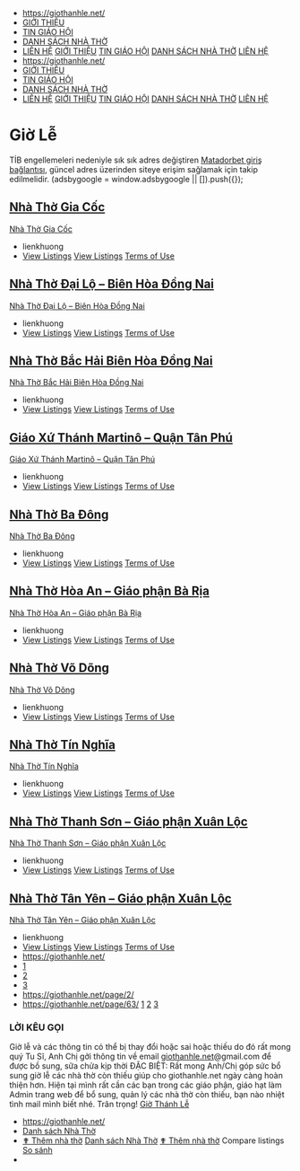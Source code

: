 - https://giothanhle.net/ 
- [GIỚI THIỆU](https://giothanhle.net/loi-ngo/) 
- [TIN GIÁO HỘI](https://giothanhle.net/tin-tuc-giao-hoi-cong-giao/) 
- [DANH SÁCH NHÀ THỜ](https://giothanhle.net/danh-sach-nha-tho/) 
- [LIÊN HỆ](https://giothanhle.net/lien-he/) 
[GIỚI THIỆU](https://giothanhle.net/loi-ngo/)
[TIN GIÁO HỘI](https://giothanhle.net/tin-tuc-giao-hoi-cong-giao/)
[DANH SÁCH NHÀ THỜ](https://giothanhle.net/danh-sach-nha-tho/)
[LIÊN HỆ](https://giothanhle.net/lien-he/)
- https://giothanhle.net/ 
- [GIỚI THIỆU](https://giothanhle.net/loi-ngo/) 
- [TIN GIÁO HỘI](https://giothanhle.net/tin-tuc-giao-hoi-cong-giao/) 
- [DANH SÁCH NHÀ THỜ](https://giothanhle.net/danh-sach-nha-tho/) 
- [LIÊN HỆ](https://giothanhle.net/lien-he/) 
[GIỚI THIỆU](https://giothanhle.net/loi-ngo/)
[TIN GIÁO HỘI](https://giothanhle.net/tin-tuc-giao-hoi-cong-giao/)
[DANH SÁCH NHÀ THỜ](https://giothanhle.net/danh-sach-nha-tho/)
[LIÊN HỆ](https://giothanhle.net/lien-he/)

# Giờ Lễ

TİB engellemeleri nedeniyle sık sık adres değiştiren [Matadorbet giriş bağlantısı](https://www.matadorbet.gen.tr/), güncel adres üzerinden siteye erişim sağlamak için takip edilmelidir.
(adsbygoogle = window.adsbygoogle || []).push({});

## [Nhà Thờ Gia Cốc](https://giothanhle.net/gio-le/nha-tho-gia-coc/)
[Nhà Thờ Gia Cốc](https://giothanhle.net/gio-le/nha-tho-gia-coc/)
-  lienkhuong
- [View Listings](https://giothanhle.net/author/lienkhuong/)
[View Listings](https://giothanhle.net/author/lienkhuong/)
[Terms of Use](https://giothanhle.net/gio-le/nha-tho-gia-coc/)

## [Nhà Thờ Đại Lộ – Biên Hòa Đồng Nai](https://giothanhle.net/gio-le/nha-tho-dai-lo-bien-hoa-dong-nai/)
[Nhà Thờ Đại Lộ – Biên Hòa Đồng Nai](https://giothanhle.net/gio-le/nha-tho-dai-lo-bien-hoa-dong-nai/)
-  lienkhuong
- [View Listings](https://giothanhle.net/author/lienkhuong/)
[View Listings](https://giothanhle.net/author/lienkhuong/)
[Terms of Use](https://giothanhle.net/gio-le/nha-tho-dai-lo-bien-hoa-dong-nai/)

## [Nhà Thờ Bắc Hải Biên Hòa Đồng Nai](https://giothanhle.net/gio-le/nha-tho-bac-hai-bien-hoa-dong-nai/)
[Nhà Thờ Bắc Hải Biên Hòa Đồng Nai](https://giothanhle.net/gio-le/nha-tho-bac-hai-bien-hoa-dong-nai/)
-  lienkhuong
- [View Listings](https://giothanhle.net/author/lienkhuong/)
[View Listings](https://giothanhle.net/author/lienkhuong/)
[Terms of Use](https://giothanhle.net/gio-le/nha-tho-bac-hai-bien-hoa-dong-nai/)

## [Giáo Xứ Thánh Martinô – Quận Tân Phú](https://giothanhle.net/gio-le/giao-xu-thanh-martino-quan-tan-phu/)
[Giáo Xứ Thánh Martinô – Quận Tân Phú](https://giothanhle.net/gio-le/giao-xu-thanh-martino-quan-tan-phu/)
-  lienkhuong
- [View Listings](https://giothanhle.net/author/lienkhuong/)
[View Listings](https://giothanhle.net/author/lienkhuong/)
[Terms of Use](https://giothanhle.net/gio-le/giao-xu-thanh-martino-quan-tan-phu/)

## [Nhà Thờ Ba Đông](https://giothanhle.net/gio-le/nha-tho-ba-dong/)
[Nhà Thờ Ba Đông](https://giothanhle.net/gio-le/nha-tho-ba-dong/)
-  lienkhuong
- [View Listings](https://giothanhle.net/author/lienkhuong/)
[View Listings](https://giothanhle.net/author/lienkhuong/)
[Terms of Use](https://giothanhle.net/gio-le/nha-tho-ba-dong/)

## [Nhà Thờ Hòa An – Giáo phận Bà Rịa](https://giothanhle.net/gio-le/nha-tho-hoa-an-giao-phan-ba-ria/)
[Nhà Thờ Hòa An – Giáo phận Bà Rịa](https://giothanhle.net/gio-le/nha-tho-hoa-an-giao-phan-ba-ria/)
-  lienkhuong
- [View Listings](https://giothanhle.net/author/lienkhuong/)
[View Listings](https://giothanhle.net/author/lienkhuong/)
[Terms of Use](https://giothanhle.net/gio-le/nha-tho-hoa-an-giao-phan-ba-ria/)

## [Nhà Thờ Võ Dõng](https://giothanhle.net/gio-le/nha-tho-vo-dong/)
[Nhà Thờ Võ Dõng](https://giothanhle.net/gio-le/nha-tho-vo-dong/)
-  lienkhuong
- [View Listings](https://giothanhle.net/author/lienkhuong/)
[View Listings](https://giothanhle.net/author/lienkhuong/)
[Terms of Use](https://giothanhle.net/gio-le/nha-tho-vo-dong/)

## [Nhà Thờ Tín Nghĩa](https://giothanhle.net/gio-le/nha-tho-tin-nghia/)
[Nhà Thờ Tín Nghĩa](https://giothanhle.net/gio-le/nha-tho-tin-nghia/)
-  lienkhuong
- [View Listings](https://giothanhle.net/author/lienkhuong/)
[View Listings](https://giothanhle.net/author/lienkhuong/)
[Terms of Use](https://giothanhle.net/gio-le/nha-tho-tin-nghia/)

## [Nhà Thờ Thanh Sơn – Giáo phận Xuân Lộc](https://giothanhle.net/gio-le/nha-tho-thanh-son-giao-phan-xuan-loc/)
[Nhà Thờ Thanh Sơn – Giáo phận Xuân Lộc](https://giothanhle.net/gio-le/nha-tho-thanh-son-giao-phan-xuan-loc/)
-  lienkhuong
- [View Listings](https://giothanhle.net/author/lienkhuong/)
[View Listings](https://giothanhle.net/author/lienkhuong/)
[Terms of Use](https://giothanhle.net/gio-le/nha-tho-thanh-son-giao-phan-xuan-loc/)

## [Nhà Thờ Tân Yên – Giáo phận Xuân Lộc](https://giothanhle.net/gio-le/nha-tho-tan-yen-giao-phan-xuan-loc/)
[Nhà Thờ Tân Yên – Giáo phận Xuân Lộc](https://giothanhle.net/gio-le/nha-tho-tan-yen-giao-phan-xuan-loc/)
-  lienkhuong
- [View Listings](https://giothanhle.net/author/lienkhuong/)
[View Listings](https://giothanhle.net/author/lienkhuong/)
[Terms of Use](https://giothanhle.net/gio-le/nha-tho-tan-yen-giao-phan-xuan-loc/)
- https://giothanhle.net/
- [1](https://giothanhle.net/)
- [2](https://giothanhle.net/page/2/)
- [3](https://giothanhle.net/page/3/)
- https://giothanhle.net/page/2/
- https://giothanhle.net/page/63/
[1](https://giothanhle.net/)
[2](https://giothanhle.net/page/2/)
[3](https://giothanhle.net/page/3/)

### LỜI KÊU GỌI

Giờ lễ và các thông tin có thể bị thay đổi hoặc sai hoặc thiếu do đó rất mong quý Tu Sĩ, Anh Chị gởi thông tin về email [giothanhle.net](http://giothanhle.net)@gmail.com để được bồ sung, sữa chửa kịp thời
ĐẶC BIỆT: Rất mong Anh/Chị góp sức bổ sung giờ lễ các nhà thờ còn thiếu giúp cho giothanhle.net ngày càng hoàn thiện hơn. Hiện tại mình rất cần các bạn trong các giáo phận, giáo hạt làm Admin trang web để bổ sung, quản lý các nhà thờ còn thiếu, bạn nào nhiệt tình mail mình biết nhé. Trân trọng!
[Giờ Thánh Lễ](https://www.facebook.com/giothanhle.net)
- https://giothanhle.net/
- [Danh sách Nhà Thờ](https://giothanhle.net/danh-sach-nha-tho/)
- [✟ Thêm nhà thờ](https://giothanhle.net/them-nha-tho/)
[Danh sách Nhà Thờ](https://giothanhle.net/danh-sach-nha-tho/)
[✟ Thêm nhà thờ](https://giothanhle.net/them-nha-tho/)
Compare listings
[So sánh](https://giothanhle.net/)
- 
